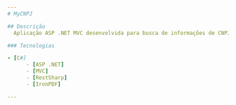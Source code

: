 ```yaml
---
# MyCNPJ

## Descrição
  Aplicação ASP .NET MVC desenvolvida para busca de informações de CNPJ e exportação via PDF utilizando o IronPdf.

### Tecnologias

- [C#]
      - [ASP .NET]
      - [MVC]
      - [RestSharp]
      - [IronPDF]

---
```

